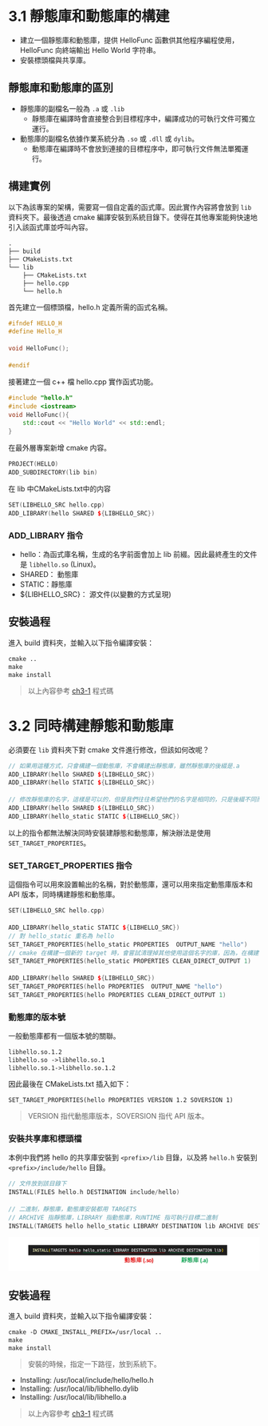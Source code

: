 # 3.1 靜態庫和動態庫的構建
- 建立一個靜態庫和動態庫，提供 HelloFunc 函數供其他程序編程使用，HelloFunc 向終端輸出 Hello World 字符串。 
- 安裝標頭檔與共享庫。

## 靜態庫和動態庫的區別
- 靜態庫的副檔名一般為 `.a` 或 `.lib`
  - 靜態庫在編譯時會直接整合到目標程序中，編譯成功的可執行文件可獨立運行。
- 動態庫的副檔名依據作業系統分為 `.so` 或 `.dll` 或 `dylib`。
  - 動態庫在編譯時不會放到連接的目標程序中，即可執行文件無法單獨運行。

## 構建實例
以下為該專案的架構，需要寫一個自定義的函式庫。因此實作內容將會放到 `lib` 資料夾下。最後透過 cmake 編譯安裝到系統目錄下。使得在其他專案能夠快速地引入該函式庫並呼叫內容。

```
.
├── build
├── CMakeLists.txt
└── lib
    ├── CMakeLists.txt
    ├── hello.cpp
    └── hello.h
```

首先建立一個標頭檔，hello.h 定義所需的函式名稱。

```cpp
#ifndef HELLO_H
#define Hello_H

void HelloFunc();

#endif
```

接著建立一個 c++ 檔 hello.cpp 實作函式功能。

```cpp
#include "hello.h"
#include <iostream>
void HelloFunc(){
    std::cout << "Hello World" << std::endl;
}
```

在最外層專案新增 cmake 内容。

```cpp
PROJECT(HELLO)
ADD_SUBDIRECTORY(lib bin)
```

在 lib 中CMakeLists.txt中的内容

```cpp
SET(LIBHELLO_SRC hello.cpp)
ADD_LIBRARY(hello SHARED ${LIBHELLO_SRC})
```

### ADD_LIBRARY 指令
- hello：為函式庫名稱，生成的名字前面會加上 lib 前綴。因此最終產生的文件是 `libhello.so` (Linux)。
- SHARED： 動態庫   
- STATIC：靜態庫
- ${LIBHELLO_SRC}： 源文件(以變數的方式呈現)


## 安裝過程
進入 build 資料夾，並輸入以下指令編譯安裝：

```
cmake ..
make
make install
```

> 以上內容參考 [ch3-1](./ch3-1/) 程式碼

# 3.2 同時構建靜態和動態庫
必須要在 `lib` 資料夾下對 cmake 文件進行修改，但該如何改呢？

```cpp
// 如果用這種方式，只會構建一個動態庫，不會構建出靜態庫，雖然靜態庫的後綴是.a
ADD_LIBRARY(hello SHARED ${LIBHELLO_SRC})
ADD_LIBRARY(hello STATIC ${LIBHELLO_SRC})

// 修改靜態庫的名字，這樣是可以的，但是我們往往希望他們的名字是相同的，只是後綴不同而已
ADD_LIBRARY(hello SHARED ${LIBHELLO_SRC})
ADD_LIBRARY(hello_static STATIC ${LIBHELLO_SRC})
```

以上的指令都無法解決同時安裝建靜態和動態庫，解決辦法是使用 `SET_TARGET_PROPERTIES`。

### SET_TARGET_PROPERTIES 指令
這個指令可以用來設置輸出的名稱，對於動態庫，還可以用來指定動態庫版本和 API 版本，同時構建靜態和動態庫。

```cpp
SET(LIBHELLO_SRC hello.cpp)

ADD_LIBRARY(hello_static STATIC ${LIBHELLO_SRC})
// 對 hello_static 重名為 hello
SET_TARGET_PROPERTIES(hello_static PROPERTIES  OUTPUT_NAME "hello")
// cmake 在構建一個新的 target 時，會嘗試清理掉其他使用這個名字的庫，因為，在構建 libhello.so 時， 就會清理掉 libhello.a
SET_TARGET_PROPERTIES(hello_static PROPERTIES CLEAN_DIRECT_OUTPUT 1)

ADD_LIBRARY(hello SHARED ${LIBHELLO_SRC})
SET_TARGET_PROPERTIES(hello PROPERTIES  OUTPUT_NAME "hello")
SET_TARGET_PROPERTIES(hello PROPERTIES CLEAN_DIRECT_OUTPUT 1)
```

### 動態庫的版本號
一般動態庫都有一個版本號的關聯。

```
libhello.so.1.2
libhello.so ->libhello.so.1
libhello.so.1->libhello.so.1.2
```

因此最後在 CMakeLists.txt 插入如下：

```
SET_TARGET_PROPERTIES(hello PROPERTIES VERSION 1.2 SOVERSION 1)
```

> VERSION 指代動態庫版本，SOVERSION 指代 API 版本。

### 安裝共享庫和標頭檔
本例中我們將 hello 的共享庫安裝到 `<prefix>/lib` 目錄，以及將 `hello.h` 安裝到`<prefix>/include/hello` 目錄。

```c
// 文件放到該目錄下
INSTALL(FILES hello.h DESTINATION include/hello)

// 二進制，靜態庫，動態庫安裝都用 TARGETS
// ARCHIVE 指靜態庫，LIBRARY 指動態庫，RUNTIME 指可執行目標二進制
INSTALL(TARGETS hello hello_static LIBRARY DESTINATION lib ARCHIVE DESTINATION lib)
```

![](/screenshot/img3-1.png)

## 安裝過程
進入 build 資料夾，並輸入以下指令編譯安裝：

```
cmake -D CMAKE_INSTALL_PREFIX=/usr/local ..
make
make install
```

> 安裝的時候，指定一下路徑，放到系統下。
- Installing: /usr/local/include/hello/hello.h
- Installing: /usr/local/lib/libhello.dylib
- Installing: /usr/local/lib/libhello.a

> 以上內容參考 [ch3-1](./ch3-1/) 程式碼